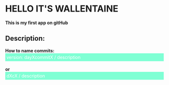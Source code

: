 <h1>HELLO IT'S WALLENTAINE</h1>
<b>This is my first app on gitHub</b>
<br/>
<h2>Description: </h2>
<b>How to name commits:</b>
<br/>
<div style="padding: 4px; background: aquamarine; color: white">version: dayXcommitX / description</div>
<br/>
<b>or</b>
<br/>
<div style="padding: 4px; background: aquamarine; color: white">dXcX / description</div>
<br/>
